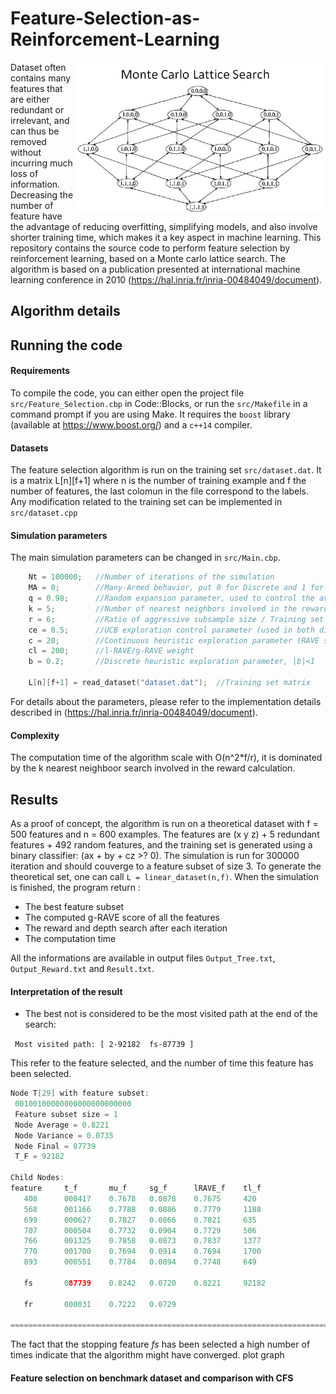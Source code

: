 # Feature-Selection-as-Reinforcement-Learning

<img align="right" src="https://raw.githubusercontent.com/Aurelien-Pelissier/Feature-Selection-as-Reinforcement-Learning/master/img/latt.png" width=400>

Dataset often contains many features that are either redundant or irrelevant, and can thus be removed without incurring much loss of information. Decreasing the number of feature have the advantage of reducing overfitting, simplifying models, and also involve shorter training time, which makes it a key aspect in machine learning. This repository contains the source code to perform feature selection by reinforcement learning, based on  a Monte carlo lattice search. The algorithm is based on a publication presented at international machine learning conference in 2010 (https://hal.inria.fr/inria-00484049/document).


## Algorithm details




## Running the code

#### Requirements
To compile the code, you can either open the project file `src/Feature_Selection.cbp` in Code::Blocks, or run the `src/Makefile` in a command prompt if you are using Make. It requires the `boost` library (available at https://www.boost.org/) and a `c++14` compiler.

#### Datasets
The feature selection algorithm is run on the training set `src/dataset.dat`. It is a matrix L[n][f+1] where n is the number of training example and f the number of features, the last colomun in the file correspond to the labels. Any modification related to the training set can be implemented in `src/dataset.cpp`   


#### Simulation parameters
The main simulation parameters can be changed in `src/Main.cbp`.

```c++
    Nt = 100000;   //Number of iterations of the simulation
    MA = 0;        //Many-Armed behavior, put 0 for Discrete and 1 for Continuous
    q = 0.98;      //Random expansion parameter, used to control the average depth in the random phase, |q|<1
    k = 5;         //Number of nearest neighbors involved in the reward function calculation
    r = 6;         //Ratio of aggressive subsample size / Training set size
    ce = 0.5;      //UCB exploration control parameter (used in both discrete and continuous heuristic)
    c = 20;        //Continuous heuristic exploration parameter (RAVE score weight)
    cl = 200;      //l-RAVE/g-RAVE weight
    b = 0.2;       //Discrete heuristic exploration parameter, |b|<1
    
    L[n][f+1] = read_dataset("dataset.dat");  //Training set matrix
```
For details about the parameters, please refer to the implementation details described in (https://hal.inria.fr/inria-00484049/document).



#### Complexity
The computation time of the algorithm scale with O(n^2\*f/r), it is dominated by the k nearest neighboor search involved in the reward calculation.


## Results

As a proof of concept, the algorithm is run on a theoretical dataset with f = 500 features and n = 600 examples. The features are (x y z) + 5 redundant features + 492 random features, and the training set is generated using a binary classifier: (ax + by + cz >? 0). The simulation is run for 300000 iteration and should couverge to a feature subset of size 3. To generate the theoretical set, one can call `L = linear_dataset(n,f)`. When the simulation is finished, the program return :

- The best feature subset 
- The computed g-RAVE score of all the features
- The reward and depth search after each iteration
- The computation time

All the informations are available in output files `Output_Tree.txt`, `Output_Reward.txt` and `Result.txt`.

#### Interpretation of the result

- The best not is considered to be the most visited path at the end of the search:

`
Most visited path:
 [ 2-92182  fs-87739 ]`
 
 This refer to the feature selected, and the number of time this feature has been selected.

```c++
Node T[29] with feature subset:
 00100100000000000000000000
 Feature subset size = 1
 Node Average = 0.8221
 Node Variance = 0.0735
 Node Final = 87739
 T_F = 92182

Child Nodes:
feature     t_f       mu_f     sg_f      lRAVE_f    tl_f
   408      000417    0.7678   0.0878    0.7675     420
   568      001166    0.7788   0.0886    0.7779     1188
   699      000627    0.7827   0.0866    0.7821     635
   707      000504    0.7732   0.0904    0.7729     506
   766      001325    0.7858   0.0873    0.7837     1377
   770      001700    0.7694   0.0914    0.7694     1700
   893      000551    0.7784   0.0894    0.7748     649

   fs       087739    0.8242   0.0720    0.8221     92182

   fr       000031    0.7222   0.0729

============================================================================================
```


The fact that the stopping feature *fs* has been selected a high number of times indicate that the algorithm might have converged.
plot graph


#### Feature selection on benchmark dataset and comparison with CFS
